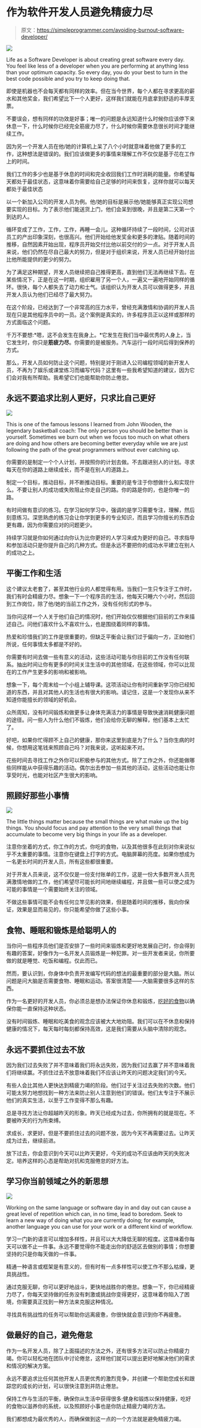 # 作为软件开发人员避免精疲力尽

> 原文：<https://simpleprogrammer.com/avoiding-burnout-software-developer/>

![](img/38df32b2f0452b7b8c1ee2991e3f1433.png)

Life as a Software Developer is about creating great software every day. You feel like less of a developer when you are performing at anything less than your optimum capacity. So every day, you do your best to turn in the best code possible and you try to keep doing that.

即使是机器也不会每天都有同样的效率。但在当今世界，每个人都在寻求更高的薪水和其他奖金，我们希望比下一个人更好，这样我们就能在月底拿到舒适的丰厚支票。

不要误会，想有同样的功效是好事；唯一的问题是永远知道什么时候你应该停下来休息一下，什么时候你已经完全筋疲力尽了，什么时候你需要休息很长时间才能继续工作。

因为另一个开发人员在他/她的计算机上呆了八个小时就意味着他做了更多的工作，这种想法是错误的。我们应该做更多的事情来理解工作不仅仅是基于花在工作上的时间。

我们工作的多少也是基于休息的时间和完全收回我们工作时消耗的能量。你希望每天都处于最佳状态，这意味着你需要给自己足够的时间来恢复，这样你就可以每天都处于最佳状态

以一个新加入公司的开发人员为例。他/她的目标是展示他/她能够真正实现公司想要实现的目标。为了表示他们能送货上门，他们会呆到很晚，并且是第二天第一个到达的人。

循环变成了工作，工作，工作，再睡一会儿。这种循环持续了一段时间，公司对该员工的产出印象深刻，也很高兴。他们开始给他发奖金和更多的津贴。随着时间的推移，自然因素开始出现，程序员开始交付比他以前交付的少一点。对于开发人员来说，他们仍然在尽自己最大的努力，但是对于组织来说，开发人员已经开始付出比他所能提供的更少的努力。

为了满足这种期望，开发人员继续把自己推得更高，直到他们无法再继续下去。在某些情况下，正是在这一时期，组织雇用了另一个人，一遍又一遍地开始同样的循环。很快，每个人都失去了动力和士气。该组织认为开发人员可以做得更多，并且开发人员认为他们已经尽了最大努力。

在这个阶段，已经达到了一个非常高的压力水平，曾经充满激情和协调的开发人员现在只是其他程序员中的一员。这个案例是真实的，许多程序员正以这样或那样的方式面临这个问题。

千万不要想:*嗯，这不会发生在我身上。*它发生在我们当中最优秀的人身上，当它发生时，你只是**筋疲力尽**。你需要的是被服务。汽车运行一段时间后得到保养的方式。

那么，开发人员如何防止这个问题，特别是对于刚进入公司编程领域的新开发人员，不再为了娱乐或课堂练习而编写代码？这里有一些我希望知道的建议，因为它们会对我有所帮助。我希望它们也能帮助你防止倦怠。

## 永远不要追求比别人更好，只求比自己更好

![](img/2b21196851310220aa1c66d7b1060b88.png)

This is one of the famous lessons I learned from John Wooden, the legendary basketball coach: The only person you should be better than is yourself. Sometimes we burn out when we focus too much on what others are doing and how others are becoming better everyday while we are just following the path of the great programmers without ever catching up.

你需要的是制定一个个人计划，并按照你的计划去做。不去跟进别人的计划。寻求每天在你的道路上继续成长，而不是在别人的道路上。

制定一个目标，推动目标，并不断推动目标。重要的是专注于你想做什么和实现什么。不要让别人的成功或失败阻止你走自己的路。你的路是你的，也是你唯一的路。

有时间做有意识的练习。在学习如何学习中，强调的是学习需要专注，理解，然后刻意练习。深思熟虑的练习会让你学到更多的专业知识，而且学习你擅长的东西会更有趣，因为你需要应对的问题更少。

持续学习就是你如何通过向你认为比你更好的人学习来成为更好的自己。寻求指导和参加活动只是你提升自己的几种方式。但是永远不要把你的成功水平建立在别人的成功之上。

## 平衡工作和生活

这个建议太老套了，甚至其他行业的人都觉得有用。当我们一生只专注于工作时，我们有时会精疲力尽。想象一下一个程序员的生活，他每天只睡六个小时，然后回到工作岗位，除了他/她的当前工作之外，没有任何形式的参与。

当你问这样一个人关于他们自己的情况时，他们开始仅仅根据他们目前的工作来描述自己。问他们喜欢什么不喜欢什么，也是围绕着同样的事情。

热爱和珍惜我们的工作是很重要的，但缺乏平衡会让我们过于偏向一方，正如他们所说，任何事情太多都是不好的。

你需要有时间去做一些有意义的活动，这些活动可能与你目前的工作没有任何联系。抽出时间让你有更多的时间关注生活中的其他领域，在这些领域，你可以比现在的工作产生更多的影响和被影响。

想象一下，每个周末给一个小组上辅导课。这项活动让你有时间重新学习你已经知道的东西，并且对其他人的生活也有很大的影响。请记住，这是一个发现你从来不知道你能擅长的领域的好机会。

众所周知，没有时间锻炼和做更多让身体充满活力的事情是导致快速消耗健康问题的途径。问一些人为什么他们不锻炼，他们会给你无聊的解释，他们基本上太忙了。

好吧，如果你忙得顾不上自己的健康，那你来这里到底是为了什么？当你生病的时候，你想用这笔钱来照顾自己吗？对我来说，这听起来不对。

花些时间去寻找工作之外你可以积极参与的其他方式。除了工作之外，你还能做哪些同样能从中获得乐趣的活动。偶尔出去参加一些其他的活动，这些活动也能让你享受时光，也能对社区产生很大的影响。

## 照顾好那些小事情

![](img/7764cc7bc6cff2365938633fdfdbd51d.png)

The little things matter because the small things are what make up the big things. You should focus and pay attention to the very small things that accumulate to become very big things in your life as a developer.

注意你坐着的方式，你工作的方式，你吃的食物，以及其他很多在此刻对你来说似乎不太重要的事情。注意你在键盘上打字的方式。电脑屏幕的亮度。如果你想成为一名更长时间的开发人员，所有这些都很重要。

对于开发人员来说，这不仅仅是一份支付账单的工作，这是一份大多数开发人员充满激情地做的工作，他们希望尽可能长时间地继续编程，并且做一些可以使之成为可能的事情是一个需要始终关注的领域。

不做这些事情可能不会有任何立竿见影的效果，但是随着时间的推移，我向你保证，效果是显而易见的，你只能希望你做了这些小事。

## 食物、睡眠和锻炼是给聪明人的

当你问一些程序员他们是否安排了一些时间来锻炼和更好地发展自己时，你会得到有趣的答案，好像作为一名开发人员锻炼是一种犯罪。对一些开发者来说，你所要做的就是睡觉、吃饭和编程。仅此而已。

然而，要认识到，你身体中负责开发编写代码的想法的最重要的部分是大脑。所以问题是问大脑是否需要食物、睡眠和运动。答案很清楚——大脑需要很多这样的东西。

作为一名更好的开发人员，你必须总是想办法保证你休息和锻炼，[吃好的食物](https://simpleprogrammer.com/cooking-at-home/)以确保你能一直保持这种状态。

没有时间锻炼、睡眠和吃美食的观念应该被大大地劝阻。我们可以在不休息和保持健康的情况下，每天每时每刻都保持高效，这是我们需要从头脑中清除的观念。

## 永远不要抓住过去不放

因为我们过去失败了并不意味着我们将永远失败，因为我们过去赢了并不意味着我们将继续赢。不抓住过去不放意味着我们不应该让昨天的问题决定我们的今天。

有些人会比其他人更快达到精疲力竭的阶段。他们过于关注过去失败的次数。他们可能太努力地想找到一种方法来防止别人注意到他们的错误。他们太专注于不展示他们的真实生活，以至于工作变得不那么有趣。

总是寻找方法让你超越昨天的形象。昨天已经成为过去，你所拥有的就是现在。不要被昨天的行为所束缚。

求成长，求更好。但是不要抓住过去的问题不放，因为今天不再需要过去。让昨天成为过去，继续前进。

放下过去，你会意识到今天可以比昨天更好，今天的成功不应该由昨天的失败决定。培养这样的心态是帮助对抗和克服倦怠的好方法。

## 学习你当前领域之外的新思想

![](img/61328ec7388cc3b0b64935d4590c6888.png)

Working on the same language or software day in and day out can cause a great level of repetition which can, in no time, lead to boredom. Seek to learn a new way of doing what you are currently doing; for example, another language you can use for your work or a different kind of workflow.

学习一门新的语言可以增加多样性，并且可以大大降低无聊的程度。这意味着你每天可以做不止一件事。永远不要觉得你不能走出你的舒适区去做别的事情；你想要坚持的只是你每天做的一件事。

精通一种语言或框架是有意义的，但有时有一点多样性可以使工作不那么枯燥，更具挑战性。

通过克服无聊，你可以更好地战斗，更快地战胜你的倦怠。想象一下，你已经精疲力尽了，你每天坚持做的任务没有刺激或挑战你变得更好，这意味着你陷入了困境，你需要真正找到一种方法来克服这种情况。

寻找具有挑战性的任务可以帮助你远离疲惫，你很快就会意识到你不再疲惫。

## 做最好的自己，避免倦怠

作为一名开发人员，除了上面描述的方法之外，还有很多方法可以防止你精疲力竭。你可以轻松地在团队中讨论倦怠，这样他们就可以提出更好地解决他们的需求和情况的解决方案。

永远不要追求比任何其他开发人员更优秀的激烈竞争，并创建一个帮助您成长和跟踪您的成长的计划，可以很快注意到并防止倦怠。

保持工作与生活的平衡，确保你从生活中获得很多:健身和锻炼以保持健康，吃好的食物以滋养你的系统，以及照顾好小事也是你防止精疲力竭的方法。

我们都想成为最优秀的人，而确保做到这一点的一个方法就是避免精疲力竭。